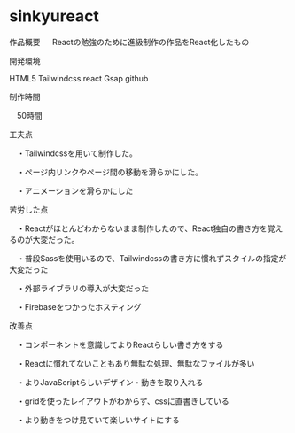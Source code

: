 # sinkyureact
作品概要
　
 Reactの勉強のために進級制作の作品をReact化したもの

開発環境

 HTML5 Tailwindcss react Gsap github

制作時間

　50時間

工夫点

　・Tailwindcssを用いて制作した。

　・ページ内リンクやページ間の移動を滑らかにした。

　・アニメーションを滑らかにした

苦労した点 　 

　・Reactがほとんどわからないまま制作したので、React独自の書き方を覚えるのが大変だった。

　・普段Sassを使用いるので、Tailwindcssの書き方に慣れずスタイルの指定が大変だった

　・外部ライブラリの導入が大変だった

　・Firebaseをつかったホスティング

改善点

　・コンポーネントを意識してよりReactらしい書き方をする

　・Reactに慣れてないこともあり無駄な処理、無駄なファイルが多い

　・よりJavaScriptらしいデザイン・動きを取り入れる

　・gridを使ったレイアウトがわからず、cssに直書きしている

　・より動きをつけ見ていて楽しいサイトにする

